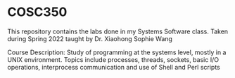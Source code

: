 # COSC350
This repository contains the labs done in my Systems Software class. 
Taken during Spring 2022 taught by Dr. Xiaohong Sophie Wang

Course Description:
Study of programming at the systems level, mostly in a UNIX environment. Topics include processes, threads, sockets, basic I/O operations, interprocess communication and use of Shell and Perl scripts
